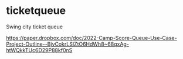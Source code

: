 # ticketqueue

Swing city ticket queue

https://paper.dropbox.com/doc/2022-Camp-Score-Queue-Use-Case-Project-Outline--BjvCokrLSlZtO6HdWh8~68qxAg-htWQkkTUc6D29P88kf0nS
